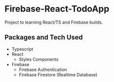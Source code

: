 # Firebase-React-TodoApp 

Project to learning React/TS and Firebase builds.

## Packages and Tech Used
+ Typescript
+ React
    + Styles Components 
+ Firebase
    + Firebase Authentication
    + Firebase Firestore (Realtime Database)
